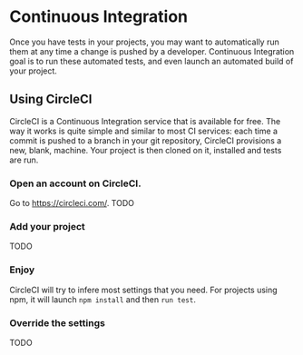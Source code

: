 # Continuous Integration

Once you have tests in your projects, you may want to automatically run them at any time a change is pushed by a developer. Continuous Integration goal is to run these automated tests, and even launch an automated build of your project.

## Using CircleCI

CircleCI is a Continuous Integration service that is available for free. The way it works is quite simple and similar to most CI services: each time a commit is pushed to a branch in your git repository, CircleCI provisions a new, blank, machine. Your project is then cloned on it, installed and tests are run.

### Open an account on CircleCI.

Go to https://circleci.com/.
TODO

### Add your project

TODO

### Enjoy

CircleCI will try to infere most settings that you need. For projects using npm, it will launch `npm install` and then `run test`.

### Override the settings

TODO